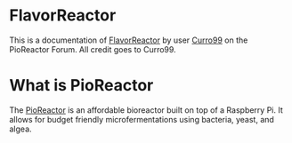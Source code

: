 # FlavorReactor

This is a documentation of [FlavorReactor](https://forum.pioreactor.com/t/flavorreactor-pioreactor-for-larger-volumes/613) by user [Curro99](https://forum.pioreactor.com/u/curro99/summary) on the PioReactor Forum. All credit goes to Curro99.

# What is PioReactor
The [PioReactor](https://pioreactor.com/?srsltid=AfmBOopzRdypVKwPxkhtQ_nTdt420zSTZJ2I4rYK8X71vCv_GeDcW3wb) is an affordable bioreactor built on top of a Raspberry Pi. It allows for budget friendly microfermentations using bacteria, yeast, and algea.
